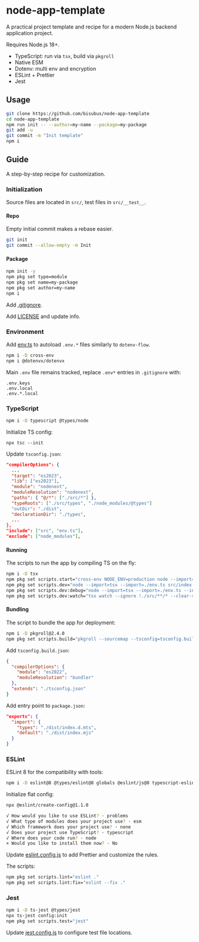 ﻿# node-app-template

A practical project template and recipe for a modern Node.js backend application project.

Requires Node.js 18+.

- TypeScript: run via `tsx`, build via `pkgroll`
- Native ESM
- Dotenv: multi env and encryption 
- ESLint + Prettier
- Jest

## Usage

```sh
git clone https://github.com/bisubus/node-app-template
cd node-app-template
npm run init -- --author=my-name --package=my-package
git add -u
git commit -m "Init template"
npm i
```

## Guide

A step-by-step recipe for customization.

### Initialization

Source files are located in `src/`, test files in `src/__test__`.

#### Repo

Empty initial commit makes a rebase easier.

```sh
git init
git commit --allow-empty -m Init
```

#### Package

```sh
npm init -y
npm pkg set type=module
npm pkg set name=my-package
npm pkg set author=my-name
npm i
```

Add [.gitignore](https://github.com/github/gitignore/blob/main/Node.gitignore).

Add [LICENSE](https://github.com/git/git-scm.com/blob/main/MIT-LICENSE.txt) and update info.

### Environment

Add [env.ts](env.ts) to autoload `.env.*` files similarly to `dotenv-flow`.

```sh
npm i -D cross-env
npm i @dotenvx/dotenvx
```


Main `.env` file remains tracked, replace `.env*` entries in `.gitignore` with:

```
.env.keys
.env.local
.env.*.local
```

### TypeScript

```sh
npm i -D typescript @types/node
```

Initialize TS config:

```
npx tsc --init
```

Update `tsconfig.json`:

```json
"compilerOptions": {
  ...    
  "target": "es2023",
  "lib": ["es2023"],
  "module": "nodenext",
  "moduleResolution": "nodenext",
  "paths": { "@/*": ["./src/*"] },
  "typeRoots": ["./src/types", "./node_modules/@types"]
  "outDir": "./dist",
  "declarationDir": "./types",
  ...
},
"include": ["src", "env.ts"],
"exclude": ["node_modules"],


```
#### Running

The scripts to run the app by compiling TS on the fly:

```sh
npm i -D tsx
npm pkg set scripts.start="cross-env NODE_ENV=production node --import=tsx --import=./env.ts src/index.ts"
npm pkg set scripts.dev="node --import=tsx --import=./env.ts src/index.ts"
npm pkg set scripts.dev:debug="node --import=tsx --import=./env.ts --inspect-brk src/index.ts"
npm pkg set scripts.dev:watch="tsx watch --ignore !./src/**/* --clear-screen=false --import=./env.ts src/index.ts"
```

#### Bundling

The script to bundle the app for deployment:

```sh
npm i -D pkgroll@2.4.0
npm pkg set scripts.build="pkgroll --sourcemap --tsconfig=tsconfig.build.json"
```

Add `tsconfig.build.json`:

```json
{
  "compilerOptions": {
    "module": "es2022",
    "moduleResolution": "bundler"
  },
  "extends": "./tsconfig.json"
}
```

Add entry point to `package.json`:

```json
"exports": {
  "import": {
    "types": "./dist/index.d.mts",
    "default": "./dist/index.mjs"
  }
}
```

### ESLint

ESLint 8 for the compatibility with tools:

```sh
npm i -D eslint@8 @types/eslint@8 globals @eslint/js@8 typescript-eslint@7 prettier eslint-config-prettier eslint-plugin-prettier
```

Initialize flat config:

```sh
npx @eslint/create-config@1.1.0

√ How would you like to use ESLint? · problems
√ What type of modules does your project use? · esm
√ Which framework does your project use? · none
√ Does your project use TypeScript? · typescript
√ Where does your code run? · node
× Would you like to install them now? · No
```

Update [eslint.config.js](eslint.config.js) to add Prettier and customize the rules.

The scripts:

```sh
npm pkg set scripts.lint="eslint ."
npm pkg set scripts.lint:fix="eslint --fix ."
```

### Jest

```sh
npm i -D ts-jest @types/jest
npx ts-jest config:init
npm pkg set scripts.test="jest"
```

Update [jest.config.js](jest.config.js) to configure test file locations.
